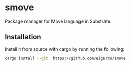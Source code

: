 # smove
Package manager for Move language in Substrate.

## Installation

Install it from source with cargo by running the following:
```sh
cargo install --git  https://github.com/eigerco/smove
```
